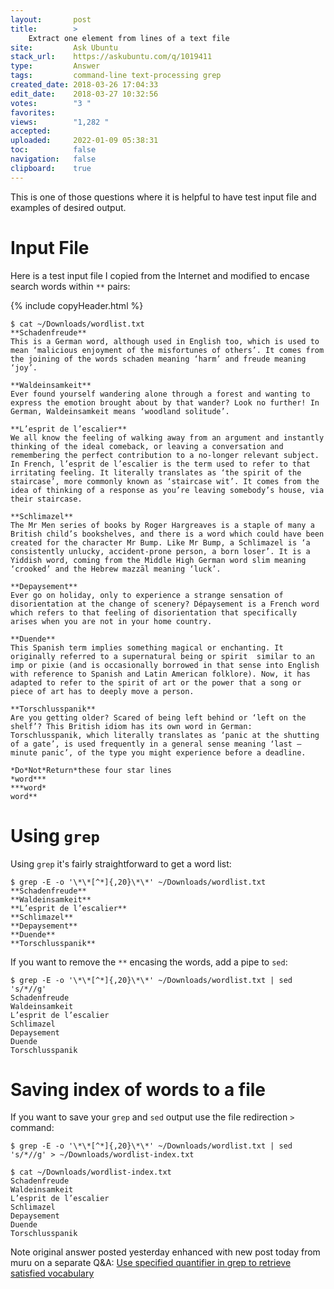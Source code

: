 ```yaml
---
layout:       post
title:        >
    Extract one element from lines of a text file
site:         Ask Ubuntu
stack_url:    https://askubuntu.com/q/1019411
type:         Answer
tags:         command-line text-processing grep
created_date: 2018-03-26 17:04:33
edit_date:    2018-03-27 10:32:56
votes:        "3 "
favorites:    
views:        "1,282 "
accepted:     
uploaded:     2022-01-09 05:38:31
toc:          false
navigation:   false
clipboard:    true
---
```


This is one of those questions where it is helpful to have test input file and examples of desired output.

# Input File

Here is a test input file I copied from the Internet and modified to encase search words within `**` pairs:

{% include copyHeader.html %}
``` 
$ cat ~/Downloads/wordlist.txt
**Schadenfreude**
This is a German word, although used in English too, which is used to mean ‘malicious enjoyment of the misfortunes of others’. It comes from the joining of the words schaden meaning ‘harm’ and freude meaning ‘joy’.

**Waldeinsamkeit**
Ever found yourself wandering alone through a forest and wanting to express the emotion brought about by that wander? Look no further! In German, Waldeinsamkeit means ‘woodland solitude’.

**L’esprit de l’escalier**
We all know the feeling of walking away from an argument and instantly thinking of the ideal comeback, or leaving a conversation and remembering the perfect contribution to a no-longer relevant subject. In French, l’esprit de l’escalier is the term used to refer to that irritating feeling. It literally translates as ‘the spirit of the staircase’, more commonly known as ‘staircase wit’. It comes from the idea of thinking of a response as you’re leaving somebody’s house, via their staircase.

**Schlimazel**
The Mr Men series of books by Roger Hargreaves is a staple of many a British child’s bookshelves, and there is a word which could have been created for the character Mr Bump. Like Mr Bump, a Schlimazel is ‘a consistently unlucky, accident-prone person, a born loser’. It is a Yiddish word, coming from the Middle High German word slim meaning ‘crooked’ and the Hebrew mazzāl meaning ‘luck’.

**Depaysement**
Ever go on holiday, only to experience a strange sensation of disorientation at the change of scenery? Dépaysement is a French word which refers to that feeling of disorientation that specifically arises when you are not in your home country.

**Duende**
This Spanish term implies something magical or enchanting. It originally referred to a supernatural being or spirit  similar to an imp or pixie (and is occasionally borrowed in that sense into English with reference to Spanish and Latin American folklore). Now, it has adapted to refer to the spirit of art or the power that a song or piece of art has to deeply move a person.

**Torschlusspanik**
Are you getting older? Scared of being left behind or ‘left on the shelf’? This British idiom has its own word in German: Torschlusspanik, which literally translates as ‘panic at the shutting of a gate’, is used frequently in a general sense meaning ‘last –minute panic’, of the type you might experience before a deadline.

*Do*Not*Return*these four star lines
*word***
***word*
word**

```

# Using `grep`

Using `grep` it's fairly straightforward to get a word list:

``` 
$ grep -E -o '\*\*[^*]{,20}\*\*' ~/Downloads/wordlist.txt
**Schadenfreude**
**Waldeinsamkeit**
**L’esprit de l’escalier**
**Schlimazel**
**Depaysement**
**Duende**
**Torschlusspanik**

```

If you want to remove the `**` encasing the words, add a pipe to `sed`:

``` 
$ grep -E -o '\*\*[^*]{,20}\*\*' ~/Downloads/wordlist.txt | sed 's/*//g'
Schadenfreude
Waldeinsamkeit
L’esprit de l’escalier
Schlimazel
Depaysement
Duende
Torschlusspanik

```

# Saving index of words to a file

If you want to save your `grep` and `sed` output use the file redirection `>` command:

``` 
$ grep -E -o '\*\*[^*]{,20}\*\*' ~/Downloads/wordlist.txt | sed 's/*//g' > ~/Downloads/wordlist-index.txt

$ cat ~/Downloads/wordlist-index.txt
Schadenfreude
Waldeinsamkeit
L’esprit de l’escalier
Schlimazel
Depaysement
Duende
Torschlusspanik

```

Note original answer posted yesterday enhanced with new post today from muru on a separate Q&A: [Use specified quantifier in grep to retrieve satisfied vocabulary][1]


  [1]: https://askubuntu.com/questions/1019528/use-specified-quantifier-in-grep-to-retrieve-satisfied-vocabulary/1019532#1019532
